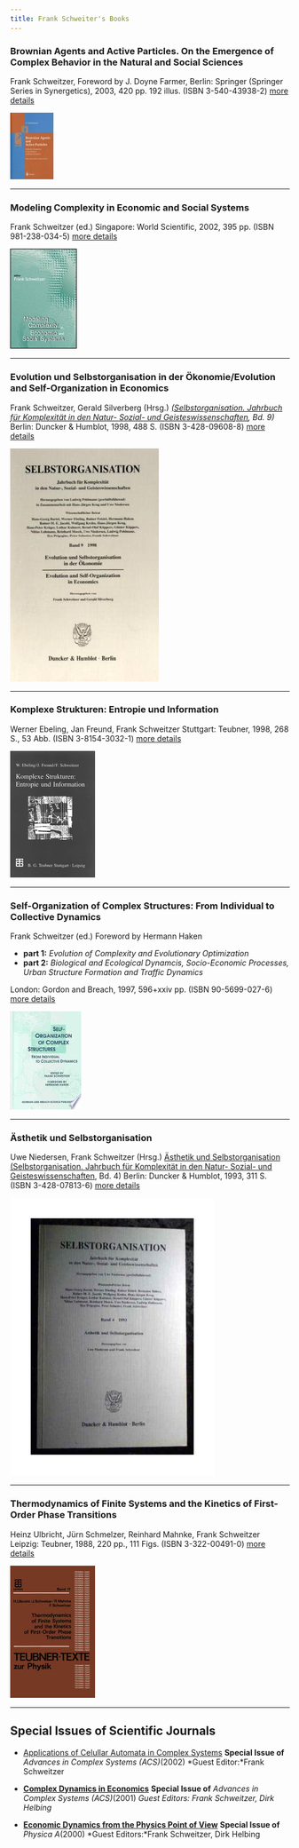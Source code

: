 ```yaml
---
title: Frank Schweiter's Books
---
```



### **Brownian Agents and Active Particles. On the Emergence of Complex Behavior in the Natural and Social Sciences**



Frank Schweitzer,
Foreword by J. Doyne Farmer,
Berlin: Springer (Springer Series in Synergetics), 2003, 420 pp. 192 illus. (ISBN 3-540-43938-2)
[more details](/team/frank_schweitzer/until2005/agentbook-iv.html)

![](covers/Brownian_thumb.jpg)


---

### Modeling Complexity in Economic and Social Systems

Frank Schweitzer (ed.)
Singapore: World Scientific, 2002, 395 pp. (ISBN 981-238-034-5)
[more details]((/team/frank_schweitzer/until2005/wsbook.html))

![](covers/4994.cover_mspotkC.jpg)

---

### Evolution und Selbstorganisation in der Ökonomie/Evolution and Self-Organization in Economics


Frank Schweitzer, Gerald Silverberg (Hrsg.)
*[(Selbstorganisation. Jahrbuch für Komplexität in den Natur- Sozial- und Geisteswissenschaften](/admin/page/page/17/team/frank_schweitzer/until2005/jaso-edit.html), Bd. 9)*
Berlin: Duncker & Humblot, 1998, 488 S. (ISBN 3-428-09608-8)
[more details](](/team/frank_schweitzer/until2005/econ-iv.html))

![](covers/evolution_und_selbstorganisation.jpg)

---

### Komplexe Strukturen: Entropie und Information


Werner Ebeling, Jan Freund, Frank Schweitzer
Stuttgart: Teubner, 1998, 268 S., 53 Abb. (ISBN 3-8154-3032-1)
[more details](](/team/frank_schweitzer/until2005/teubn-iv.html))

![](covers/komplexe_strukturen.jpg)

---

### Self-Organization of Complex Structures: From Individual to Collective Dynamics

Frank Schweitzer (ed.)
Foreword by Hermann Haken

- **part 1:** *Evolution of Complexity and Evolutionary Optimization*
- **part 2:** *Biological and Ecological Dynamcis, Socio-Economic Processes, Urban Structure Formation and Traffic Dynamics*

London: Gordon and Breach, 1997, 596+xxiv pp. (ISBN 90-5699-027-6)
[more details](/team/frank_schweitzer/until2005/gb-iv.html)

![](covers/self-organisation.jpeg)

---

### Ästhetik und Selbstorganisation

Uwe Niedersen, Frank Schweitzer (Hrsg.)
[Ästhetik und Selbstorganisation](/team/frank_schweitzer/until2005/jaso-iv.html)
[(Selbstorganisation. Jahrbuch für Komplexität in den Natur- Sozial- und Geisteswissenschaften](/team/frank_schweitzer/until2005/jaso-edit.html), Bd. 4)
Berlin: Duncker &amp; Humblot, 1993, 311 S. (ISBN 3-428-07813-6)
[more details](/team/frank_schweitzer/until2005/jaso-iv.html)

![](covers/aesthetik.jpg)

---

### Thermodynamics of Finite Systems and the Kinetics of First-Order Phase Transitions


Heinz Ulbricht, Jürn Schmelzer, Reinhard Mahnke, Frank Schweitzer
Leipzig: Teubner, 1988, 220 pp., 111 Figs. (ISBN 3-322-00491-0)
[more details](/team/frank_schweitzer/until2005/thdyn-iv.html)

![](covers/thermodynamics.jpg)

---

## Special Issues of Scientific Journals

- [Applications of Celullar Automata in Complex Systems](http:/econpapers.repec.org/article/wsiacsxxx/default05.htm)
  **Special Issue of**
  *Advances in Complex Systems (ACS)*(2002)
  *Guest Editor:*Frank Schweitzer

- [**Complex Dynamics in Economics**](/team/frank_schweitzer/until2005/contents-acs.new.html)
  **Special Issue of**
	*Advances in Complex Systems (ACS)*(2001)
	*Guest Editors: Frank Schweitzer, Dirk Helbing*


- [**Economic Dynamics from the Physics Point of View**](/team/frank_schweitzer/until2005/contents-physa.html)
  **Special Issue of**
  *Physica A*(2000)
  *Guest Editors:*Frank Schweitzer, Dirk Helbing
